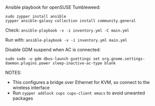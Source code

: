 Ansible playbook for openSUSE Tumbleweed:

```
sudo zypper install ansible
zypper ansible-galaxy collection install community.general
```

Check:
`ansible-playbook -v -i inventory.yml -C main.yml`

Run with:
`ansible-playbook -v -i inventory.yml main.yml`

Disable GDM suspend when AC is connected:
```
sudo sudo -u gdm dbus-launch gsettings set org.gnome.settings-daemon.plugins.power sleep-inactive-ac-type blank
```

NOTES:
  - This configures a bridge over Ethernet for KVM, so connect to the wireless interface
  - Run `zypper addlock cups cups-client emacs` to avoid unwanted packages
